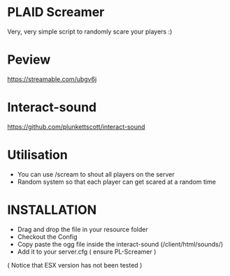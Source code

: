 # PLAID Screamer
Very, very simple script to randomly scare your players :)



# Peview 
https://streamable.com/ubgv6j


# Interact-sound
https://github.com/plunkettscott/interact-sound

# Utilisation 
- You can use /scream to shout all players on the server
- Random system so that each player can get scared at a random time

# INSTALLATION
- Drag and drop the file in your resource folder
- Checkout the Config
- Copy paste the ogg file inside the interact-sound (/client/html/sounds/)
- Add it to your server.cfg ( ensure PL-Screamer )

( Notice that ESX version has not been tested )
